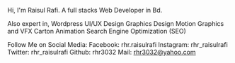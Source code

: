 Hi, I'm Raisul Rafi.
A full stacks Web Developer in Bd.

Also expert in,
    Wordpress
	UI/UX Design
	Graphics Design
	Motion Graphics and VFX
	Carton Animation
	Search Engine Optimization (SEO) 

Follow Me on Social Media:
	Facebook: rhr.raisulrafi
	Instagram: rhr_raisulrafi
	Twitter: rhr_raisulrafi
	Github: rhr3032
	Mail: rhr3032@yahoo.com